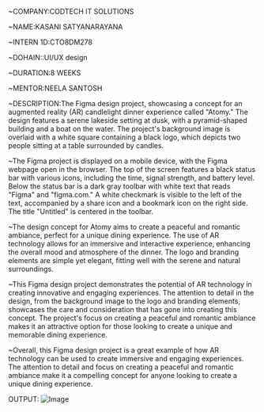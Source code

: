 
~COMPANY:CODTECH IT SOLUTIONS

~NAME:KASANI SATYANARAYANA

~INTERN 1D:CTO8DM278

~DOHAIN::UI/UX design

~DURATION:8 WEEKS

~MENTOR:NEELA SANTOSH

~DESCRIPTION:The Figma design project, showcasing a concept for an augmented reality (AR) candlelight dinner experience called "Atomy." The design features a serene lakeside setting at dusk, with a pyramid-shaped building and a boat on the water. The project's background image is overlaid with a white square containing a black logo, which depicts two people sitting at a table surrounded by candles.

~The Figma project is displayed on a mobile device, with the Figma webpage open in the browser. The top of the screen features a black status bar with various icons, including the time, signal strength, and battery level. Below the status bar is a dark gray toolbar with white text that reads "Figma" and "figma.com." A white checkmark is visible to the left of the text, accompanied by a share icon and a bookmark icon on the right side. The title "Untitled" is centered in the toolbar.

~The design concept for Atomy aims to create a peaceful and romantic ambiance, perfect for a unique dining experience. The use of AR technology allows for an immersive and interactive experience, enhancing the overall mood and atmosphere of the dinner. The logo and branding elements are simple yet elegant, fitting well with the serene and natural surroundings.

~This Figma design project demonstrates the potential of AR technology in creating innovative and engaging experiences. The attention to detail in the design, from the background image to the logo and branding elements, showcases the care and consideration that has gone into creating this concept. The project's focus on creating a peaceful and romantic ambiance makes it an attractive option for those looking to create a unique and memorable dining experience.

~Overall, this Figma design project is a great example of how AR technology can be used to create immersive and engaging experiences. The attention to detail and focus on creating a peaceful and romantic ambiance make it a compelling concept for anyone looking to create a unique dining experience.

OUTPUT: 
 ![Image](https://github.com/user-attachments/assets/84b9c0b6-1bf4-4436-93d1-16e826fadeb2)
